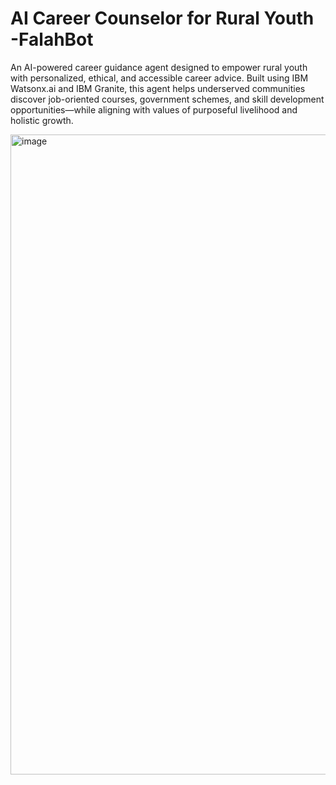 # AI Career Counselor for Rural Youth -FalahBot
An AI-powered career guidance agent designed to empower rural youth with personalized, ethical, and accessible career advice. Built using IBM Watsonx.ai and IBM Granite, this agent helps underserved communities discover job-oriented courses, government schemes, and skill development opportunities—while aligning with values of purposeful livelihood and holistic growth.

<img width="1536" height="1024" alt="image" src="https://github.com/user-attachments/assets/c62648af-5b27-4ed6-8409-acd99eb3f0c3" />
